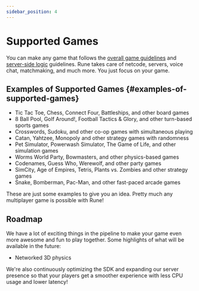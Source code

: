 ```yaml
---
sidebar_position: 4
---
```


# Supported Games

You can make any game that follows the [overall game guidelines](how-it-works/syncing-game-state.md#restrictions) and [server-side logic](how-it-works/server-side-logic.md) guidelines. Rune takes care of netcode, servers, voice chat, matchmaking, and much more. You just focus on your game.

## Examples of Supported Games {#examples-of-supported-games}

- Tic Tac Toe, Chess, Connect Four, Battleships, and other board games
- 8 Ball Pool, Golf Around!, Football Tactics & Glory, and other turn-based sports games
- Crosswords, Sudoku, and other co-op games with simultaneous playing
- Catan, Yahtzee, Monopoly and other strategy games with randomness
- Pet Simulator, Powerwash Simulator, The Game of Life, and other simulation games
- Worms World Party, Bowmasters, and other physics-based games
- Codenames, Guess Who, Werewolf, and other party games
- SimCity, Age of Empires, Tetris, Plants vs. Zombies and other strategy games
- Snake, Bomberman, Pac-Man, and other fast-paced arcade games

These are just some examples to give you an idea. Pretty much any multiplayer game is possible with Rune!

## Roadmap

We have a lot of exciting things in the pipeline to make your game even more awesome and fun to play together. Some highlights of what will be available in the future:
- Networked 3D physics

We're also continuously optimizing the SDK and expanding our server presence so that your players get a smoother experience with less CPU usage and lower latency! 